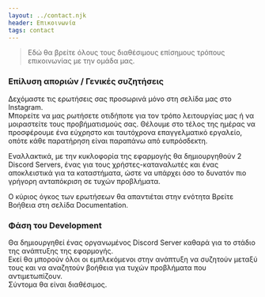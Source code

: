 ```yaml
---
layout: ../contact.njk
header: Επικοινωνία
tags: contact
---
```


> Εδώ θα βρείτε όλους τους διαθέσιμους επίσημους τρόπους επικοινωνίας με την ομάδα μας.

### Επίλυση αποριών / Γενικές συζητήσεις

Δεχόμαστε τις ερωτήσεις σας προσωρινά μόνο στη σελίδα μας στο Instagram.  
Μπορείτε να μας ρωτήσετε οτιδήποτε για τον τρόπο λειτουργίας μας ή να μοιραστείτε τους προβήματισμούς σας. Θέλουμε στο τέλος της ημέρας να προσφέρουμε ένα εύχρηστο και ταυτόχρονα επαγγελματικό εργαλείο, οπότε κάθε παρατήρηση είναι παραπάνω από ευπρόσδεκτη.  

Εναλλακτικά, με την κυκλοφορία της εφαρμογής θα δημιουργηθούν 2 Discord Servers, ένας για τους χρήστες-καταναλωτές και ένας αποκλειστικά για τα καταστήματα, ώστε να υπάρχει όσο το δυνατόν πιο γρήγορη ανταπόκριση σε τυχών προβλήματα.   

Ο κύριος όγκος των ερωτήσεων θα απαντιέται στην ενότητα Βρείτε Βοήθεια στη σελίδα Documentation.  

### Φάση του Development

Θα δημιουργηθεί ένας οργανωμένος Discord Server καθαρά για το στάδιο της ανάπτυξης της εφαρμογής.  
Εκεί θα μπορούν όλοι οι εμπλεκόμενοι στην ανάπτυξη να συζητούν μεταξύ τους και να αναζητούν βοήθεια για τυχών προβλήματα που αντιμετωπίζουν.  
Σύντομα θα είναι διαθέσιμος.  